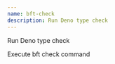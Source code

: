 ```yaml
---
name: bft-check
description: Run Deno type check
---
```


Run Deno type check

Execute bft check command
